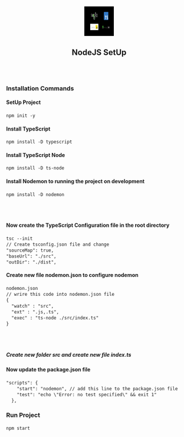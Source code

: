 <div align="center">
<br>
<img src="src/assets/Images/Logo/readMeLogo.png" alt="Logo" width="80" height="80">
<h2>NodeJS SetUp</h2>
</div>

<br/><br/>
### Installation Commands
#### SetUp Project
```shell
npm init -y
```
#### Install TypeScript
```shell 
npm install -D typescript 
```
#### Install TypeScript Node
```shell
npm install -D ts-node
```
#### Install Nodemon to running the project on development
```shell
npm install -D nodemon
```
<br/><br/>

#### Now create the TypeScript Configuration file in the root directory
```shell
tsc --init
// Create tsconfig.json file and change 
"sourceMap": true,  
"baseUrl": "./src",
"outDir": "./dist",  

```
#### Create new file nodemon.json to configure nodemon
```shell
nodemon.json
// wrire this code into nodemon.json file
{
  "watch" : "src",
  "ext" : ".js,.ts",
  "exec" : "ts-node ./src/index.ts"
}
```
<br/><br/>
##### Create new folder src and create new file index.ts
#### Now update the package.json file
```shell
"scripts": {
    "start": "nodemon", // add this line to the package.json file
    "test": "echo \"Error: no test specified\" && exit 1"
  },
```

### Run Project
```shell
npm start
```
